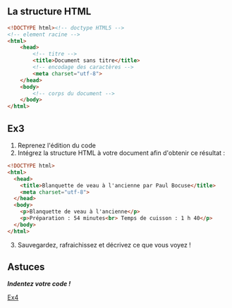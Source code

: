 La structure HTML
---

```html
<!DOCTYPE html><!-- doctype HTML5 -->
<!-- element racine -->
<html>
    <head>
        <!-- titre -->
        <title>Document sans titre</title>
        <!-- encodage des caractères -->
        <meta charset="utf-8">
    </head>
    <body>
        <!-- corps du document -->
    </body>
</html>
```

Ex3
---

1. Reprenez l'édition du code
2. Intégrez la structure HTML à votre document afin d'obtenir ce résultat :

```html
<!DOCTYPE html>
<html>
  <head>
    <title>Blanquette de veau à l'ancienne par Paul Bocuse</title>
    <meta charset="utf-8">
  </head>
  <body>
    <p>Blanquette de veau à l'ancienne</p>
    <p>Préparation : 54 minutes<br> Temps de cuisson : 1 h 40</p>
  </body>
</html>
```

3. Sauvegardez, rafraichissez et décrivez ce que vous voyez !

Astuces
---

__*Indentez votre code !*__

[Ex4](004-exercice.md)
